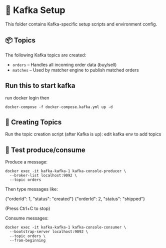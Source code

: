 # 🧩 Kafka Setup

This folder contains Kafka-specific setup scripts and environment config.

## 📦 Topics

The following Kafka topics are created:

- `orders` – Handles all incoming order data (buy/sell)
- `matches` – Used by matcher engine to publish matched orders

## Run this to start kafka

run
docker login
then

```
docker-compose -f docker-compose.kafka.yml up -d
```

## 🚀 Creating Topics

Run the topic creation script (after Kafka is up):
edit kafka env to add topics

## 🧪 Test produce/consume

Produce a message:

```
docker exec -it kafka-kafka-1 kafka-console-producer \
  --broker-list localhost:9092 \
  --topic orders
```

Then type messages like:

{"orderId": 1, "status": "created"}
{"orderId": 2, "status": "shipped"}

(Press Ctrl+C to stop)

Consume messages:

```
docker exec -it kafka-kafka-1 kafka-console-consumer \
  --bootstrap-server localhost:9092 \
  --topic orders \
  --from-beginning
```
